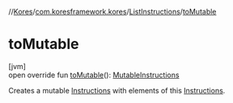 //[Kores](../../../index.md)/[com.koresframework.kores](../index.md)/[ListInstructions](index.md)/[toMutable](to-mutable.md)

# toMutable

[jvm]\
open override fun [toMutable](to-mutable.md)(): [MutableInstructions](../-mutable-instructions/index.md)

Creates a mutable [Instructions](../-instructions/index.md) with elements of this [Instructions](../-instructions/index.md).
